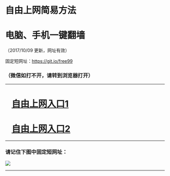 ﻿# 自由上网简易方法

# 电脑、手机一键翻墙

（2017/10/09 更新，网址有效）

固定短网址：https://git.io/free99

### （微信如打不开，请转到浏览器打开）


***





# &nbsp;&nbsp; <a href="http://ft1863512309.fwq-tz-1001.info/fwqtz01.html?t=100900123178 " target="_blank">自由上网入口1</a>
# &nbsp;&nbsp; <a href="http://ft2016531179.fwq-tz-1002.info/fwqtz02.html?t=100900111501 " target="_blank">自由上网入口2</a>
***

### 请记住下图中固定短网址：

<img src="https://s3-us-west-2.amazonaws.com/fwq-1001/yjfq-20170905okok.png" /> 


***


